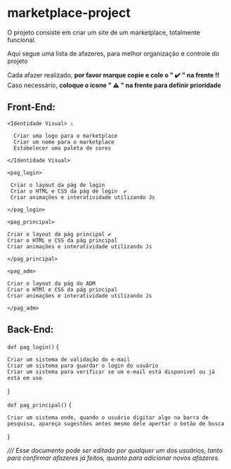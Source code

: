# marketplace-project
O projeto consiste em criar um site de um marketplace, totalmente funcional.

Aqui segue uma lista de afazeres, para melhor organização e controle do projeto

Cada afazer realizado, **por favor marque copie e cole o " ✔️ " na frente !!**
Caso necessário, **coloque o icone " ⚠️ " na frente para definir prioridade**



## Front-End:

  `<Identidade Visual> ⚠️`
  
      Criar uma logo para o marketplace
      Criar um nome para o marketplace
      Estabelecer uma paleta de cores 
  
  `</Identidade Visual>`

  `<pag_login> `
  
     Criar o layout da pág de login 
     Criar o HTML e CSS da pág de login  ✔️
     Criar animações e interatividade utilizando Js
    
  `</pag_login>`
    
  `<pag_principal>`
  
    Criar o layout da pág principal ✔️
    Criar o HTML e CSS da pág principal
    Criar animações e interatividade utilizando Js
    
  `</pag_principal>`
    
  `<pag_adm>`
    
    Criar o layout da pág do ADM
    Criar o HTMl e CSS da pág principal
    Criar animações e interatividade utilizando Js
    
  `</pag_adm>`
  
## Back-End:

  `def pag_login()` {
  
    Criar um sistema de validação do e-mail
    Criar um sistema para guardar o login do usuário
    Criar um sistema para verificar se um e-mail está disponivel ou já está em uso
  }
    
  `def pag_principal()` {
  
    Criar um sistema onde, quando o usuário digitar algo na barra de pesquisa, apareça sugestões antes mesmo dele apertar o botão de busca
  }
    
*/// Esse documento pode ser editado por qualquer um dos usuários, tanto para confirmar afazeres já feitos, quanto para adicionar novos afazeres.*
